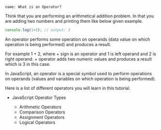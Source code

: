 ```ngMeta
name: What is an Operator?
```

Think that you are performing an arithmetical addition problem. In that you are adding two numbers and printing them like below given example.

```javascript
console.log(1+2); // output: 3
 ```

An operator performs some operation on operands (data value on which operation is being performed) and produces a result. 

For example 1 + 2, where + sign is an operator and 1 is left operand and 2 is right operand. + operator adds two numeric values and produces a result which is 3 in this case.

In JavaScript, an operator is a special symbol used to perform operations on operands (values and variables on which operation is being performed). 


Here is a list of different operators you will learn in this tutorial.


- JavaScript Operator Types

    - Arithmetic Operators
    - Comparison Operators
    - Assignment Operators
    - Logical Operators


